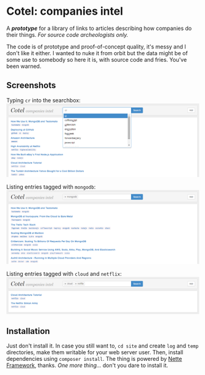 Cotel: companies intel
======================
A ***prototype*** for a library of links to articles describing how companies do their things. *For source code archeologists only.*

The code is of prototype and proof-of-concept quality, it's messy and I don't like it either. I wanted to nuke it from orbit but the data might be of some use to somebody so here it is, with source code and fries. You've been warned.

Screenshots
-----------
Typing `cr` into the searchbox:
![Searchbox](screenshots/cotel1.png)

Listing entries tagged with `mongodb`:
![Entries tagged with mongodb](screenshots/cotel2.png)

Listing entries tagged with `cloud` and `netflix`:
![Entries tagged with cloud and netflix](screenshots/cotel3.png)

Installation
------------
Just don't install it. In case you still want to, `cd site` and create `log` and `temp` directories, make them writable for your web server user. Then, install dependencies using `composer install`. The thing is powered by [Nette Framework](https://nette.org/), thanks. *One more thing...* don't you dare to install it.
